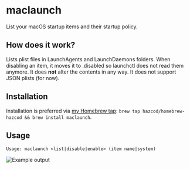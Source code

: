 # maclaunch
List your macOS startup items and their startup policy.

How does it work?
-------------
Lists plist files in LaunchAgents and LaunchDaemons folders.
When disabling an item, it moves it to .disabled so launchctl does not read them anymore.
It does **not** alter the contents in any way. It does not support JSON plists (for now).

Installation
-------------
Installation is preferred via [my Homebrew tap](https://github.com/hazcod/homebrew-hazcod): `brew tap hazcod/homebrew-hazcod && brew install maclaunch`.

Usage
-------------

`Usage: maclaunch <list|disable|enable> (item name|system)`

![Example output](https://i.imgur.com/VhHTJXJ.png)

